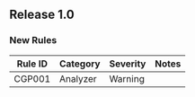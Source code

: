 ﻿## Release 1.0

### New Rules

Rule ID | Category | Severity | Notes
--------|----------|----------|--------------------
CGP001  | Analyzer | Warning  | 
